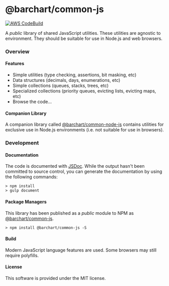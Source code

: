 # @barchart/common-js

[![AWS CodeBuild](https://codebuild.us-east-1.amazonaws.com/badges?uuid=eyJlbmNyeXB0ZWREYXRhIjoiYjhPK3NyazNKNlo4QmQzblZnbFFuR2ljMUljdXlRWGp6MEtaWW1pREpBRndCSkk1MkZyUDJCdzZWcCsxbEU5NERuZFhTU0RKZG9NbStjbTFIa3JnRlI4PSIsIml2UGFyYW1ldGVyU3BlYyI6IkFtZFhHQ0NLV0lhUlBoaWUiLCJtYXRlcmlhbFNldFNlcmlhbCI6MX0%3D&branch=master)](https://github.com/barchart/common-js)

A *public* library of shared JavaScript utilities. These utilities are agnostic to environment. They should be suitable for use in Node.js and web browsers.

### Overview

#### Features

* Simple utilities (type checking, assertions, bit masking, etc)
* Data structures (decimals, days, enumerations, etc)
* Simple collections (queues, stacks, trees, etc)
* Specialized collections (priority queues, evicting lists, evicting maps, etc)
* Browse the code...

#### Companion Library

A companion library called [@barchart/common-node-js](https://github.com/barchart/barchart-common-node-js) contains utilities for exclusive use in Node.js environments (i.e. not suitable for use in browsers).

### Development

#### Documentation

The code is documented with [JSDoc](http://usejsdoc.org/). While the output hasn't been committed to source control, you can generate the documentation by using the following commands:

    > npm install
    > gulp document

#### Package Managers

This library has been published as a *public* module to NPM as [@barchart/common-js](https://www.npmjs.com/package/@barchart/common-js).

    > npm install @barchart/common-js -S

#### Build

Modern JavaScript language features are used. Some browsers may still require polyfills.

#### License

This software is provided under the MIT license.